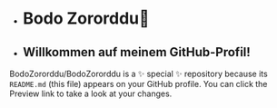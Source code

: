 - # Bodo Zororddu👋

- ## Willkommen auf meinem GitHub-Profil!
 

BodoZororddu/BodoZororddu is a ✨ special ✨ repository because its `README.md` (this file) appears on your GitHub profile.
You can click the Preview link to take a look at your changes.

